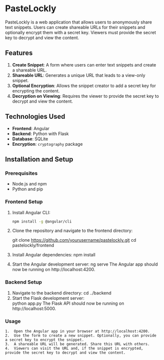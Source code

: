 # PasteLockly

PasteLockly is a web application that allows users to anonymously share text snippets. Users can create shareable URLs for their snippets and optionally encrypt them with a secret key. Viewers must provide the secret key to decrypt and view the content.

## Features

1. **Create Snippet**: A form where users can enter text snippets and create a shareable URL.
2. **Shareable URL**: Generates a unique URL that leads to a view-only snippet.
3. **Optional Encryption**: Allows the snippet creator to add a secret key for encrypting the content.
4. **Decryption on Viewing**: Requires the viewer to provide the secret key to decrypt and view the content.

## Technologies Used

- **Frontend**: Angular
- **Backend**: Python with Flask
- **Database**: SQLite
- **Encryption**: `cryptography` package

## Installation and Setup

### Prerequisites

- Node.js and npm
- Python and pip

### Frontend Setup

1. Install Angular CLI:
   ```sh
   npm install -g @angular/cli

2.	Clone the repository and navigate to the frontend directory:

    git clone https://github.com/yourusername/pastelockly.git
    cd pastelockly/frontend

3.	Install Angular dependencies:
    npm install

4.	Start the Angular development server:
    ng serve
    The Angular app should now be running on http://localhost:4200.

### Backend Setup    

1.	Navigate to the backend directory:
    cd ../backend
2.	Start the Flask development server:  
    python app.py
    The Flask API should now be running on http://localhost:5000.

### Usage

	1.	Open the Angular app in your browser at http://localhost:4200.
	2.	Use the form to create a new snippet. Optionally, you can provide a secret key to encrypt the snippet.
	3.	A shareable URL will be generated. Share this URL with others.
	4.	Viewers can visit the URL and, if the snippet is encrypted, provide the secret key to decrypt and view the content.

